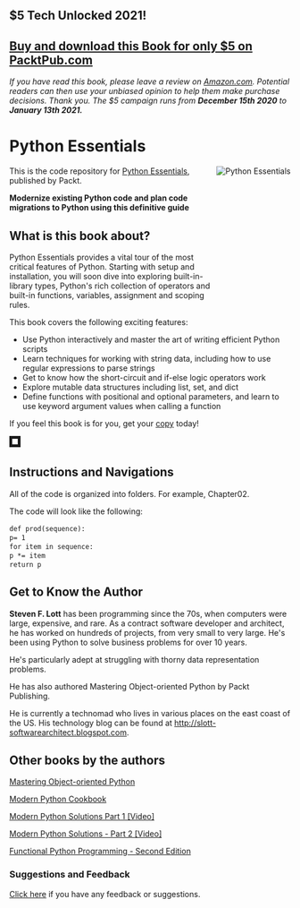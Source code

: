 ## $5 Tech Unlocked 2021!
[Buy and download this Book for only $5 on PacktPub.com](https://www.packtpub.com/product/python-essentials/9781784390341)
-----
*If you have read this book, please leave a review on [Amazon.com](https://www.amazon.com/gp/product/1784390348).     Potential readers can then use your unbiased opinion to help them make purchase decisions. Thank you. The $5 campaign         runs from __December 15th 2020__ to __January 13th 2021.__*

# Python Essentials

<a href="https://www.packtpub.com/application-development/python-essentials?utm_source=github&utm_medium=repository&utm_campaign=9781784390341"><img src="https://dz13w8afd47il.cloudfront.net/sites/default/files/imagecache/ppv4_main_book_cover/9781784390341.png" alt="Python Essentials" height="256px" align="right"></a>

This is the code repository for [Python Essentials](https://www.packtpub.com/application-development/python-essentials?utm_source=github&utm_medium=repository&utm_campaign=9781784390341), published by Packt.

**Modernize existing Python code and plan code migrations to Python using this definitive guide**

## What is this book about?
Python Essentials provides a vital tour of the most critical features of Python. Starting with setup and installation, you will soon dive into exploring built-in-library types, Python's rich collection of operators and built-in functions, variables, assignment and scoping rules.

This book covers the following exciting features:
* Use Python interactively and master the art of writing efficient Python scripts 
* Learn techniques for working with string data, including how to use regular expressions to parse strings 
* Get to know how the short-circuit and if-else logic operators work 
* Explore mutable data structures including list, set, and dict 
* Define functions with positional and optional parameters, and learn to use keyword argument values when calling a function 

If you feel this book is for you, get your [copy](https://www.amazon.com/dp/1784390348) today!

<a href="https://www.packtpub.com/?utm_source=github&utm_medium=banner&utm_campaign=GitHubBanner"><img src="https://raw.githubusercontent.com/PacktPublishing/GitHub/master/GitHub.png" 
alt="https://www.packtpub.com/" border="5" /></a>

## Instructions and Navigations
All of the code is organized into folders. For example, Chapter02.

The code will look like the following:
```
def prod(sequence):
p= 1
for item in sequence:
p *= item
return p
```


## Get to Know the Author
**Steven F. Lott**
has been programming since the 70s, when computers were large,
expensive, and rare. As a contract software developer and architect, he has worked on hundreds of projects, from very small to very large. He's been using Python to solve business problems for over 10 years.

He's particularly adept at struggling with thorny data representation problems.

He has also authored Mastering Object-oriented Python by Packt Publishing.

He is currently a technomad who lives in various places on the east coast of the US. His technology blog can be found at http://slott-softwarearchitect.blogspot.com.


## Other books by the authors
[Mastering Object-oriented Python](https://www.packtpub.com/application-development/mastering-object-oriented-python?utm_source=github&utm_medium=repository&utm_campaign=9781783280971 )

[Modern Python Cookbook](https://www.packtpub.com/application-development/modern-python-cookbook?utm_source=github&utm_medium=repository&utm_campaign=9781786469250 )

[Modern Python Solutions Part 1 [Video]](https://www.packtpub.com/application-development/modern-python-solutions-part-1-video?utm_source=github&utm_medium=repository&utm_campaign=9781787284517 )

[Modern Python Solutions - Part 2 [Video]](https://www.packtpub.com/application-development/modern-python-solutions-part-2-video?utm_source=github&utm_medium=repository&utm_campaign=9781787280274 )

[Functional Python Programming - Second Edition](https://www.packtpub.com/application-development/functional-python-programming-second-edition?utm_source=github&utm_medium=repository&utm_campaign=9781788627061 )

### Suggestions and Feedback
[Click here](https://docs.google.com/forms/d/e/1FAIpQLSdy7dATC6QmEL81FIUuymZ0Wy9vH1jHkvpY57OiMeKGqib_Ow/viewform) if you have any feedback or suggestions.


